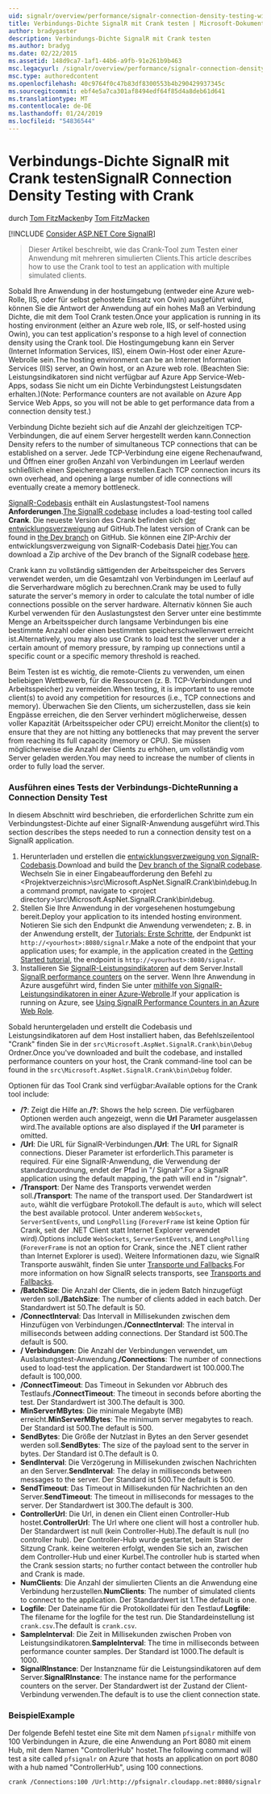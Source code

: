 ```yaml
---
uid: signalr/overview/performance/signalr-connection-density-testing-with-crank
title: Verbindungs-Dichte SignalR mit Crank testen | Microsoft-Dokumentation
author: bradygaster
description: Verbindungs-Dichte SignalR mit Crank testen
ms.author: bradyg
ms.date: 02/22/2015
ms.assetid: 148d9ca7-1af1-44b6-a9fb-91e261b9b463
msc.legacyurl: /signalr/overview/performance/signalr-connection-density-testing-with-crank
msc.type: authoredcontent
ms.openlocfilehash: 40c9764f0c47b83df8300553b4b290429937345c
ms.sourcegitcommit: ebf4e5a7ca301af8494edf64f85d4a8deb61d641
ms.translationtype: MT
ms.contentlocale: de-DE
ms.lasthandoff: 01/24/2019
ms.locfileid: "54836544"
---
```

<a name="signalr-connection-density-testing-with-crank"></a><span data-ttu-id="21561-103">Verbindungs-Dichte SignalR mit Crank testen</span><span class="sxs-lookup"><span data-stu-id="21561-103">SignalR Connection Density Testing with Crank</span></span>
====================
<span data-ttu-id="21561-104">durch [Tom FitzMacken](https://github.com/tfitzmac)</span><span class="sxs-lookup"><span data-stu-id="21561-104">by [Tom FitzMacken](https://github.com/tfitzmac)</span></span>

[!INCLUDE [Consider ASP.NET Core SignalR](~/includes/signalr/signalr-version-disambiguation.md)]

> <span data-ttu-id="21561-105">Dieser Artikel beschreibt, wie das Crank-Tool zum Testen einer Anwendung mit mehreren simulierten Clients.</span><span class="sxs-lookup"><span data-stu-id="21561-105">This article describes how to use the Crank tool to test an application with multiple simulated clients.</span></span>


<span data-ttu-id="21561-106">Sobald Ihre Anwendung in der hostumgebung (entweder eine Azure web-Rolle, IIS, oder für selbst gehostete Einsatz von Owin) ausgeführt wird, können Sie die Antwort der Anwendung auf ein hohes Maß an Verbindung Dichte, die mit dem Tool Crank testen.</span><span class="sxs-lookup"><span data-stu-id="21561-106">Once your application is running in its hosting environment (either an Azure web role, IIS, or self-hosted using Owin), you can test application's response to a high level of connection density using the Crank tool.</span></span> <span data-ttu-id="21561-107">Die Hostingumgebung kann ein Server (Internet Information Services, IIS), einem Owin-Host oder einer Azure-Webrolle sein.</span><span class="sxs-lookup"><span data-stu-id="21561-107">The hosting environment can be an Internet Information Services (IIS) server, an Owin host, or an Azure web role.</span></span> <span data-ttu-id="21561-108">(Beachten Sie: Leistungsindikatoren sind nicht verfügbar auf Azure App Service-Web-Apps, sodass Sie nicht um ein Dichte Verbindungstest Leistungsdaten erhalten.)</span><span class="sxs-lookup"><span data-stu-id="21561-108">(Note: Performance counters are not available on Azure App Service Web Apps, so you will not be able to get performance data from a connection density test.)</span></span>

<span data-ttu-id="21561-109">Verbindung Dichte bezieht sich auf die Anzahl der gleichzeitigen TCP-Verbindungen, die auf einem Server hergestellt werden kann.</span><span class="sxs-lookup"><span data-stu-id="21561-109">Connection Density refers to the number of simultaneous TCP connections that can be established on a server.</span></span> <span data-ttu-id="21561-110">Jede TCP-Verbindung eine eigene Rechenaufwand, und Öffnen einer großen Anzahl von Verbindungen im Leerlauf werden schließlich einen Speicherengpass erstellen.</span><span class="sxs-lookup"><span data-stu-id="21561-110">Each TCP connection incurs its own overhead, and opening a large number of idle connections will eventually create a memory bottleneck.</span></span>

<span data-ttu-id="21561-111">[SignalR-Codebasis](https://github.com/signalr/signalr) enthält ein Auslastungstest-Tool namens **Anforderungen**.</span><span class="sxs-lookup"><span data-stu-id="21561-111">[The SignalR codebase](https://github.com/signalr/signalr) includes a load-testing tool called **Crank**.</span></span> <span data-ttu-id="21561-112">Die neueste Version des Crank befinden sich [der entwicklungsverzweigung](https://github.com/SignalR/signalr/tree/dev) auf GitHub.</span><span class="sxs-lookup"><span data-stu-id="21561-112">The latest version of Crank can be found in [the Dev branch](https://github.com/SignalR/signalr/tree/dev) on GitHub.</span></span> <span data-ttu-id="21561-113">Sie können eine ZIP-Archiv der entwicklungsverzweigung von SignalR-Codebasis Datei [hier](https://github.com/SignalR/SignalR/archive/dev.zip).</span><span class="sxs-lookup"><span data-stu-id="21561-113">You can download a Zip archive of the Dev branch of the SignalR codebase [here](https://github.com/SignalR/SignalR/archive/dev.zip).</span></span>

<span data-ttu-id="21561-114">Crank kann zu vollständig sättigenden der Arbeitsspeicher des Servers verwendet werden, um die Gesamtzahl von Verbindungen im Leerlauf auf die Serverhardware möglich zu berechnen.</span><span class="sxs-lookup"><span data-stu-id="21561-114">Crank may be used to fully saturate the server's memory in order to calculate the total number of idle connections possible on the server hardware.</span></span> <span data-ttu-id="21561-115">Alternativ können Sie auch Kurbel verwenden für den Auslastungstest den Server unter eine bestimmte Menge an Arbeitsspeicher durch langsame Verbindungen bis eine bestimmte Anzahl oder einen bestimmten speicherschwellenwert erreicht ist.</span><span class="sxs-lookup"><span data-stu-id="21561-115">Alternatively, you may also use Crank to load test the server under a certain amount of memory pressure, by ramping up connections until a specific count or a specific memory threshold is reached.</span></span>

<span data-ttu-id="21561-116">Beim Testen ist es wichtig, die remote-Clients zu verwenden, um einen beliebigen Wettbewerb, für die Ressourcen (z. B. TCP-Verbindungen und Arbeitsspeicher) zu vermeiden.</span><span class="sxs-lookup"><span data-stu-id="21561-116">When testing, it is important to use remote client(s) to avoid any competition for resources (i.e., TCP connections and memory).</span></span> <span data-ttu-id="21561-117">Überwachen Sie den Clients, um sicherzustellen, dass sie kein Engpässe erreichen, die den Server verhindert möglicherweise, dessen voller Kapazität (Arbeitsspeicher oder CPU) erreicht.</span><span class="sxs-lookup"><span data-stu-id="21561-117">Monitor the client(s) to ensure that they are not hitting any bottlenecks that may prevent the server from reaching its full capacity (memory or CPU).</span></span> <span data-ttu-id="21561-118">Sie müssen möglicherweise die Anzahl der Clients zu erhöhen, um vollständig vom Server geladen werden.</span><span class="sxs-lookup"><span data-stu-id="21561-118">You may need to increase the number of clients in order to fully load the server.</span></span>

### <a name="running-a-connection-density-test"></a><span data-ttu-id="21561-119">Ausführen eines Tests der Verbindungs-Dichte</span><span class="sxs-lookup"><span data-stu-id="21561-119">Running a Connection Density Test</span></span>

<span data-ttu-id="21561-120">In diesem Abschnitt wird beschrieben, die erforderlichen Schritte zum ein Verbindungstest-Dichte auf einer SignalR-Anwendung ausgeführt wird.</span><span class="sxs-lookup"><span data-stu-id="21561-120">This section describes the steps needed to run a connection density test on a SignalR application.</span></span>

1. <span data-ttu-id="21561-121">Herunterladen und erstellen die [entwicklungsverzweigung von SignalR-Codebasis](https://github.com/SignalR/SignalR/archive/dev.zip).</span><span class="sxs-lookup"><span data-stu-id="21561-121">Download and build the [Dev branch of the SignalR codebase](https://github.com/SignalR/SignalR/archive/dev.zip).</span></span> <span data-ttu-id="21561-122">Wechseln Sie in einer Eingabeaufforderung den Befehl zu &lt;Projektverzeichnis&gt;\src\Microsoft.AspNet.SignalR.Crank\bin\debug.</span><span class="sxs-lookup"><span data-stu-id="21561-122">In a command prompt, navigate to &lt;project directory&gt;\src\Microsoft.AspNet.SignalR.Crank\bin\debug.</span></span>
2. <span data-ttu-id="21561-123">Stellen Sie Ihre Anwendung in der vorgesehenen hostumgebung bereit.</span><span class="sxs-lookup"><span data-stu-id="21561-123">Deploy your application to its intended hosting environment.</span></span> <span data-ttu-id="21561-124">Notieren Sie sich den Endpunkt die Anwendung verwendeten; z. B. in der Anwendung erstellt, der [Tutorials: Erste Schritte](../getting-started/tutorial-getting-started-with-signalr.md), der Endpunkt ist `http://<yourhost>:8080/signalr`.</span><span class="sxs-lookup"><span data-stu-id="21561-124">Make a note of the endpoint that your application uses; for example, in the application created in the [Getting Started tutorial](../getting-started/tutorial-getting-started-with-signalr.md), the endpoint is `http://<yourhost>:8080/signalr`.</span></span>
3. <span data-ttu-id="21561-125">Installieren Sie [SignalR-Leistungsindikatoren](signalr-performance.md#perfcounters) auf dem Server.</span><span class="sxs-lookup"><span data-stu-id="21561-125">Install [SignalR performance counters](signalr-performance.md#perfcounters) on the server.</span></span> <span data-ttu-id="21561-126">Wenn Ihre Anwendung in Azure ausgeführt wird, finden Sie unter [mithilfe von SignalR-Leistungsindikatoren in einer Azure-Webrolle](using-signalr-performance-counters-in-an-azure-web-role.md).</span><span class="sxs-lookup"><span data-stu-id="21561-126">If your application is running on Azure, see [Using SignalR Performance Counters in an Azure Web Role](using-signalr-performance-counters-in-an-azure-web-role.md).</span></span>

<span data-ttu-id="21561-127">Sobald heruntergeladen und erstellt die Codebasis und Leistungsindikatoren auf dem Host installiert haben, das Befehlszeilentool "Crank" finden Sie in der `src\Microsoft.AspNet.SignalR.Crank\bin\Debug` Ordner.</span><span class="sxs-lookup"><span data-stu-id="21561-127">Once you've downloaded and built the codebase, and installed performance counters on your host, the Crank command-line tool can be found in the `src\Microsoft.AspNet.SignalR.Crank\bin\Debug` folder.</span></span>

<span data-ttu-id="21561-128">Optionen für das Tool Crank sind verfügbar:</span><span class="sxs-lookup"><span data-stu-id="21561-128">Available options for the Crank tool include:</span></span>

- <span data-ttu-id="21561-129">**/?**: Zeigt die Hilfe an.</span><span class="sxs-lookup"><span data-stu-id="21561-129">**/?**: Shows the help screen.</span></span> <span data-ttu-id="21561-130">Die verfügbaren Optionen werden auch angezeigt, wenn die **Url** Parameter ausgelassen wird.</span><span class="sxs-lookup"><span data-stu-id="21561-130">The available options are also displayed if the **Url** parameter is omitted.</span></span>
- <span data-ttu-id="21561-131">**/Url**: Die URL für SignalR-Verbindungen.</span><span class="sxs-lookup"><span data-stu-id="21561-131">**/Url**: The URL for SignalR connections.</span></span> <span data-ttu-id="21561-132">Dieser Parameter ist erforderlich.</span><span class="sxs-lookup"><span data-stu-id="21561-132">This parameter is required.</span></span> <span data-ttu-id="21561-133">Für eine SignalR-Anwendung, die Verwendung der standardzuordnung, endet der Pfad in "/ Signalr".</span><span class="sxs-lookup"><span data-stu-id="21561-133">For a SignalR application using the default mapping, the path will end in "/signalr".</span></span>
- <span data-ttu-id="21561-134">**/Transport**: Der Name des Transports verwendet werden soll.</span><span class="sxs-lookup"><span data-stu-id="21561-134">**/Transport**: The name of the transport used.</span></span> <span data-ttu-id="21561-135">Der Standardwert ist `auto`, wählt die verfügbare Protokoll.</span><span class="sxs-lookup"><span data-stu-id="21561-135">The default is `auto`, which will select the best available protocol.</span></span> <span data-ttu-id="21561-136">Unter anderem `WebSockets`, `ServerSentEvents`, und `LongPolling` (`ForeverFrame` ist keine Option für Crank, seit der .NET Client statt Internet Explorer verwendet wird).</span><span class="sxs-lookup"><span data-stu-id="21561-136">Options include `WebSockets`, `ServerSentEvents`, and `LongPolling` (`ForeverFrame` is not an option for Crank, since the .NET client rather than Internet Explorer is used).</span></span> <span data-ttu-id="21561-137">Weitere Informationen dazu, wie SignalR Transporte auswählt, finden Sie unter [Transporte und Fallbacks](../getting-started/introduction-to-signalr.md#transports).</span><span class="sxs-lookup"><span data-stu-id="21561-137">For more information on how SignalR selects transports, see [Transports and Fallbacks](../getting-started/introduction-to-signalr.md#transports).</span></span>
- <span data-ttu-id="21561-138">**/BatchSize**: Die Anzahl der Clients, die in jedem Batch hinzugefügt werden soll.</span><span class="sxs-lookup"><span data-stu-id="21561-138">**/BatchSize**: The number of clients added in each batch.</span></span> <span data-ttu-id="21561-139">Der Standardwert ist 50.</span><span class="sxs-lookup"><span data-stu-id="21561-139">The default is 50.</span></span>
- <span data-ttu-id="21561-140">**/ConnectInterval**: Das Intervall in Millisekunden zwischen dem Hinzufügen von Verbindungen.</span><span class="sxs-lookup"><span data-stu-id="21561-140">**/ConnectInterval**: The interval in milliseconds between adding connections.</span></span> <span data-ttu-id="21561-141">Der Standard ist 500.</span><span class="sxs-lookup"><span data-stu-id="21561-141">The default is 500.</span></span>
- <span data-ttu-id="21561-142">**/ Verbindungen**: Die Anzahl der Verbindungen verwendet, um Auslastungstest-Anwendung.</span><span class="sxs-lookup"><span data-stu-id="21561-142">**/Connections**: The number of connections used to load-test the application.</span></span> <span data-ttu-id="21561-143">Der Standardwert ist 100.000.</span><span class="sxs-lookup"><span data-stu-id="21561-143">The default is 100,000.</span></span>
- <span data-ttu-id="21561-144">**/ConnectTimeout**: Das Timeout in Sekunden vor Abbruch des Testlaufs.</span><span class="sxs-lookup"><span data-stu-id="21561-144">**/ConnectTimeout**: The timeout in seconds before aborting the test.</span></span> <span data-ttu-id="21561-145">Der Standardwert ist 300.</span><span class="sxs-lookup"><span data-stu-id="21561-145">The default is 300.</span></span>
- <span data-ttu-id="21561-146">**MinServerMBytes**: Die minimale Megabyte (MB) erreicht.</span><span class="sxs-lookup"><span data-stu-id="21561-146">**MinServerMBytes**: The minimum server megabytes to reach.</span></span> <span data-ttu-id="21561-147">Der Standard ist 500.</span><span class="sxs-lookup"><span data-stu-id="21561-147">The default is 500.</span></span>
- <span data-ttu-id="21561-148">**SendBytes**: Die Größe der Nutzlast in Bytes an den Server gesendet werden soll.</span><span class="sxs-lookup"><span data-stu-id="21561-148">**SendBytes**: The size of the payload sent to the server in bytes.</span></span> <span data-ttu-id="21561-149">Der Standard ist 0.</span><span class="sxs-lookup"><span data-stu-id="21561-149">The default is 0.</span></span>
- <span data-ttu-id="21561-150">**SendInterval**: Die Verzögerung in Millisekunden zwischen Nachrichten an den Server.</span><span class="sxs-lookup"><span data-stu-id="21561-150">**SendInterval**: The delay in milliseconds between messages to the server.</span></span> <span data-ttu-id="21561-151">Der Standard ist 500.</span><span class="sxs-lookup"><span data-stu-id="21561-151">The default is 500.</span></span>
- <span data-ttu-id="21561-152">**SendTimeout**: Das Timeout in Millisekunden für Nachrichten an den Server.</span><span class="sxs-lookup"><span data-stu-id="21561-152">**SendTimeout**: The timeout in milliseconds for messages to the server.</span></span> <span data-ttu-id="21561-153">Der Standardwert ist 300.</span><span class="sxs-lookup"><span data-stu-id="21561-153">The default is 300.</span></span>
- <span data-ttu-id="21561-154">**ControllerUrl**: Die Url, in denen ein Client einen Controller-Hub hostet.</span><span class="sxs-lookup"><span data-stu-id="21561-154">**ControllerUrl**: The Url where one client will host a controller hub.</span></span> <span data-ttu-id="21561-155">Der Standardwert ist null (kein Controller-Hub).</span><span class="sxs-lookup"><span data-stu-id="21561-155">The default is null (no controller hub).</span></span> <span data-ttu-id="21561-156">Der Controller-Hub wurde gestartet, beim Start der Sitzung Crank. keine weiteren erfolgt, wenden Sie sich an, zwischen dem Controller-Hub und einer Kurbel.</span><span class="sxs-lookup"><span data-stu-id="21561-156">The controller hub is started when the Crank session starts; no further contact between the controller hub and Crank is made.</span></span>
- <span data-ttu-id="21561-157">**NumClients**: Die Anzahl der simulierten Clients an die Anwendung eine Verbindung herzustellen.</span><span class="sxs-lookup"><span data-stu-id="21561-157">**NumClients**: The number of simulated clients to connect to the application.</span></span> <span data-ttu-id="21561-158">Der Standardwert ist 1.</span><span class="sxs-lookup"><span data-stu-id="21561-158">The default is one.</span></span>
- <span data-ttu-id="21561-159">**Logfile**: Der Dateiname für die Protokolldatei für den Testlauf.</span><span class="sxs-lookup"><span data-stu-id="21561-159">**Logfile**: The filename for the logfile for the test run.</span></span> <span data-ttu-id="21561-160">Die Standardeinstellung ist `crank.csv`.</span><span class="sxs-lookup"><span data-stu-id="21561-160">The default is `crank.csv`.</span></span>
- <span data-ttu-id="21561-161">**SampleInterval**: Die Zeit in Millisekunden zwischen Proben von Leistungsindikatoren.</span><span class="sxs-lookup"><span data-stu-id="21561-161">**SampleInterval**: The time in milliseconds between performance counter samples.</span></span> <span data-ttu-id="21561-162">Der Standard ist 1000.</span><span class="sxs-lookup"><span data-stu-id="21561-162">The default is 1000.</span></span>
- <span data-ttu-id="21561-163">**SignalRInstance**: Der Instanzname für die Leistungsindikatoren auf dem Server.</span><span class="sxs-lookup"><span data-stu-id="21561-163">**SignalRInstance**: The instance name for the performance counters on the server.</span></span> <span data-ttu-id="21561-164">Der Standardwert ist der Zustand der Client-Verbindung verwenden.</span><span class="sxs-lookup"><span data-stu-id="21561-164">The default is to use the client connection state.</span></span>

### <a name="example"></a><span data-ttu-id="21561-165">Beispiel</span><span class="sxs-lookup"><span data-stu-id="21561-165">Example</span></span>

<span data-ttu-id="21561-166">Der folgende Befehl testet eine Site mit dem Namen `pfsignalr` mithilfe von 100 Verbindungen in Azure, die eine Anwendung an Port 8080 mit einem Hub, mit dem Namen "ControllerHub" hostet.</span><span class="sxs-lookup"><span data-stu-id="21561-166">The following command will test a site called `pfsignalr` on Azure that hosts an application on port 8080 with a hub named "ControllerHub", using 100 connections.</span></span>

`crank /Connections:100 /Url:http://pfsignalr.cloudapp.net:8080/signalr`
